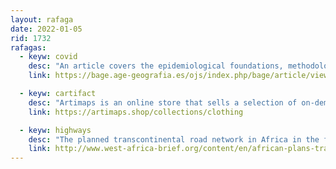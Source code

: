 ```yaml
---
layout: rafaga
date: 2022-01-05
rid: 1732
rafagas:
  - keyw: covid
    desc: "An article covers the epidemiological foundations, methodology and uses of the Geo-Covid mapping platform for the fight against the transmission of Covid-19 intra-urban level"
    link: https://bage.age-geografia.es/ojs/index.php/bage/article/view/3151

  - keyw: cartifact
    desc: "Artimaps is an online store that sells a selection of on-demand printed clothing, prints and high-quality household items with David Nuttall's hand-drawn fictitious plausible plan"
    link: https://artimaps.shop/collections/clothing

  - keyw: highways
    desc: "The planned transcontinental road network in Africa in the form of 10 major highways with 57,300 km of asphalt has not just started, basically due to the political instability of the countries involved"
    link: http://www.west-africa-brief.org/content/en/african-plans-trans-continental-road-network
---
```

